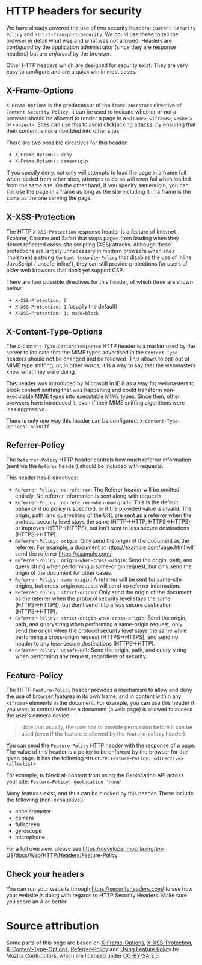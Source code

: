 # HTTP headers for security
We have already covered the use of two security headers: `Content Security Policy` and `Strict-Transport-Security`. We could use these to tell the browser in detail what was and what was not allowed. Headers are _configured_ by the application administrator (since they are response headers) but are _enforced_ by the browser. 

Other HTTP headers which are designed for security exist. They are very easy to configure and are a quick win in most cases. 

## X-Frame-Options
`X-Frame-Options` is the predecessor of the `frame-ancestors` directive of `Content Security Policy`. It can be used to indicate whether or not a browser should be allowed to render a page in a `<frame>`, `<iframe>`, `<embed>` or `<object>`. Sites can use this to avoid clickjacking attacks, by ensuring that their content is not embedded into other sites.

There are two possible directives for this header:
* `X-Frame-Options: deny`
* `X-Frame-Options: sameorigin`

If you specify deny, not only will attempts to load the page in a frame fail when loaded from other sites, attempts to do so will even fail when loaded from the same site. On the other hand, if you specify sameorigin, you can still use the page in a frame as long as the site including it in a frame is the same as the one serving the page.

## X-XSS-Protection
The HTTP `X-XSS-Protection` response header is a feature of Internet Explorer, Chrome and Safari that stops pages from loading when they detect reflected cross-site scripting (XSS) attacks. Although these protections are largely unnecessary in modern browsers when sites implement a strong `Content-Security-Policy` that disables the use of inline JavaScript ('unsafe-inline'), they can still provide protections for users of older web browsers that don't yet support CSP.

There are four possible directives for this header, of which three are shown below:
* `X-XSS-Protection: 0`
* `X-XSS-Protection: 1` (usually the default)
* `X-XSS-Protection: 1; mode=block`

## X-Content-Type-Options
The `X-Content-Type-Options` response HTTP header is a marker used by the server to indicate that the MIME types advertised in the `Content-Type` headers should not be changed and be followed. This allows to opt-out of MIME type sniffing, or, in other words, it is a way to say that the webmasters knew what they were doing.

This header was introduced by Microsoft in IE 8 as a way for webmasters to block content sniffing that was happening and could transform non-executable MIME types into executable MIME types. Since then, other browsers have introduced it, even if their MIME sniffing algorithms were less aggressive.

There is only one way this header can be configured:
`X-Content-Type-Options: nosniff`

## Referrer-Policy
The `Referrer-Policy` HTTP header controls how much referrer information (sent via the `Referer` header) should be included with requests.

This header has 8 directives:
* `Referrer-Policy: no-referrer`: The Referer header will be omitted entirely. No referrer information is sent along with requests.
* `Referrer-Policy: no-referrer-when-downgrade`: This is the default behavior if no policy is specified, or if the provided value is invalid. The origin, path, and querystring of the URL are sent as a referrer when the protocol security level stays the same (HTTP→HTTP, HTTPS→HTTPS) or improves (HTTP→HTTPS), but isn't sent to less secure destinations (HTTPS→HTTP).
* `Referrer-Policy: origin`: Only send the origin of the document as the referrer. For example, a document at https://example.com/page.html will send the referrer https://example.com/.
* `Referrer-Policy: origin-when-cross-origin`: Send the origin, path, and query string when performing a same-origin request, but only send the origin of the document for other cases.
* `Referrer-Policy: same-origin`: A referrer will be sent for same-site origins, but cross-origin requests will send no referrer information.
* `Referrer-Policy: strict-origin`: Only send the origin of the document as the referrer when the protocol security level stays the same (HTTPS→HTTPS), but don't send it to a less secure destination (HTTPS→HTTP).
* `Referrer-Policy: strict-origin-when-cross-origin`: Send the origin, path, and querystring when performing a same-origin request, only send the origin when the protocol security level stays the same while performing a cross-origin request (HTTPS→HTTPS), and send no header to any less-secure destinations (HTTPS→HTTP).
* `Referrer-Policy: unsafe-url`: Send the origin, path, and query string when performing any request, regardless of security.

## Feature-Policy
The HTTP `Feature-Policy` header provides a mechanism to allow and deny the use of browser features in its own frame, and in content within any `<iframe>` elements in the document. For example, you can use this header if you want to control whether a document (a web page) is allowed to access the user's camera device. 

> Note that usually, the user has to provide permission before it can be used (even if the feature is allowed by the `feature-policy` header). 
 
You can send the `Feature-Policy` HTTP header with the response of a page. The value of this header is a policy to be enforced by the browser for the given page. It has the following structure:
`Feature-Policy: <directive> <allowlist>`

For example, to block all content from using the Geolocation API across your site:
`Feature-Policy: geolocation 'none'`

Many features exist, and thus can be blocked by this header. These include the following (non-exhaustive):
* accelerometer
* camera
* fullscreen
* gyroscope
* microphone

For a full overview, please see https://developer.mozilla.org/en-US/docs/Web/HTTP/Headers/Feature-Policy . 

## Check your headers
You can run your website through https://securityheaders.com/ to see how your website is doing with regards to HTTP Security Headers. Make sure you score an A or better!


# Source attribution
Some parts of this page are based on [X-Frame-Options](https://developer.mozilla.org/en-US/docs/Web/HTTP/Headers/X-Frame-Options), [X-XSS-Protection](https://developer.mozilla.org/en-US/docs/Web/HTTP/Headers/X-XSS-Protection), [X-Content-Type-Options](https://developer.mozilla.org/en-US/docs/Web/HTTP/Headers/X-Content-Type-Options), [Referrer-Policy](https://developer.mozilla.org/en-US/docs/Web/HTTP/Headers/Referrer-Policy) and [Using Feature Policy](https://developer.mozilla.org/en-US/docs/Web/HTTP/Feature_Policy/Using_Feature_Policy) by Mozilla Contributors, which are licensed under [CC-BY-SA 2.5](http://creativecommons.org/licenses/by-sa/2.5/).
